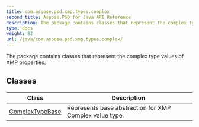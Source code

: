 ```yaml
---
title: com.aspose.psd.xmp.types.complex
second_title: Aspose.PSD for Java API Reference
description: The package contains classes that represent the complex type values of XMP properties.
type: docs
weight: 82
url: /java/com.aspose.psd.xmp.types.complex/
---
```



The package contains classes that represent the complex type values of XMP properties.


## Classes

| Class | Description |
| --- | --- |
| [ComplexTypeBase](../com.aspose.psd.xmp.types.complex/complextypebase) | Represents base abstraction for XMP Complex value type. |
